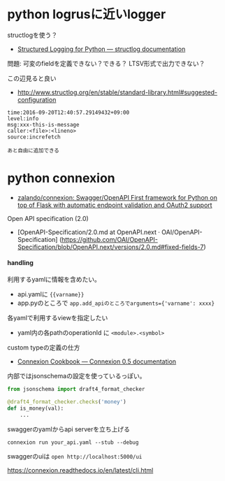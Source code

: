 # python logrusに近いlogger

structlogを使う？

- [Structured Logging for Python — structlog documentation](http://www.structlog.org/en/stable/)

問題: 可変のfieldを定義できない？できる？ LTSV形式で出力できない？

この辺見ると良い

- http://www.structlog.org/en/stable/standard-library.html#suggested-configuration

```
time:2016-09-20T12:40:57.29149432+09:00
level:info
msg:xxx-this-is-message
caller:<file>:<lineno>
source:increfetch

あと自由に追加できる
```

# python connexion


- [zalando/connexion: Swagger/OpenAPI First framework for Python on top of Flask with automatic endpoint validation and OAuth2 support](
https://github.com/zalando/connexion)

Open API specification (2.0)
- [OpenAPI-Specification/2.0.md at OpenAPI.next · OAI/OpenAPI-Specification]
(https://github.com/OAI/OpenAPI-Specification/blob/OpenAPI.next/versions/2.0.md#fixed-fields-7)

#### handling

利用するyamlに情報を含めたい。

- api.yamlに `{{varname}}`
- app.pyのところで `app.add_apiのところでarguments={'varname': xxxx}`

各yamlで利用するviewを指定したい

- yaml内の各pathのoperationId に `<module>.<symbol>`

custom typeの定義の仕方

- [Connexion Cookbook — Connexion 0.5 documentation](https://connexion.readthedocs.io/en/latest/cookbook.html#custom-type-format)

内部ではjsonschemaの設定を使っているっぽい。

```python
from jsonschema import draft4_format_checker

@draft4_format_checker.checks('money')
def is_money(val):
    ...
```

swaggerのyamlからapi serverを立ち上げる

```
connexion run your_api.yaml --stub --debug
```

swaggerのuiは `open http://localhost:5000/ui`

https://connexion.readthedocs.io/en/latest/cli.html

